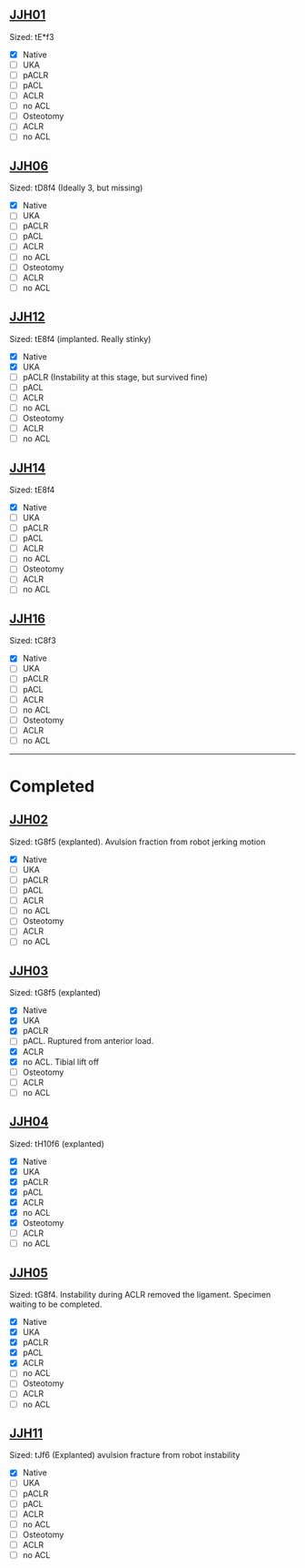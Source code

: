 ## [JJH01](JJH01)
Sized: tE*f3

- [x] Native
- [ ] UKA
- [ ] pACLR
- [ ] pACL
- [ ] ACLR
- [ ] no ACL
- [ ] Osteotomy 
- [ ] ACLR
- [ ] no ACL

## [JJH06](JJH06)
Sized: tD8f4 (Ideally 3, but missing)

- [x] Native
- [ ] UKA
- [ ] pACLR
- [ ] pACL
- [ ] ACLR
- [ ] no ACL
- [ ] Osteotomy 
- [ ] ACLR
- [ ] no ACL

## [JJH12](JJH12)
Sized: tE8f4 (implanted. Really stinky)

- [x] Native
- [x] UKA
- [ ] pACLR (Instability at this stage, but survived fine)
- [ ] pACL
- [ ] ACLR
- [ ] no ACL
- [ ] Osteotomy 
- [ ] ACLR
- [ ] no ACL
## [JJH14](JJH14)
Sized: tE8f4

- [x] Native
- [ ] UKA
- [ ] pACLR
- [ ] pACL
- [ ] ACLR
- [ ] no ACL
- [ ] Osteotomy 
- [ ] ACLR
- [ ] no ACL
## [JJH16](JJH16)
Sized: tC8f3

- [x] Native
- [ ] UKA
- [ ] pACLR
- [ ] pACL
- [ ] ACLR
- [ ] no ACL
- [ ] Osteotomy 
- [ ] ACLR
- [ ] no ACL

----
# Completed
## [JJH02](JJH02)
Sized: tG8f5 (explanted). Avulsion fraction from robot jerking motion

- [x] Native
- [ ] UKA
- [ ] pACLR
- [ ] pACL
- [ ] ACLR
- [ ] no ACL
- [ ] Osteotomy 
- [ ] ACLR
- [ ] no ACL
## [JJH03](JJH03)
Sized: tG8f5 (explanted)

- [x] Native
- [x] UKA
- [x] pACLR
- [ ] pACL. Ruptured from anterior load.
- [x] ACLR
- [x] no ACL. Tibial lift off
- [ ] Osteotomy 
- [ ] ACLR
- [ ] no ACL
## [JJH04](JJH04)
Sized: tH10f6 (explanted)

- [x] Native
- [x] UKA
- [x] pACLR
- [x] pACL
- [x] ACLR
- [x] no ACL
- [x] Osteotomy 
- [ ] ACLR
- [ ] no ACL
## [JJH05](JJH05)
Sized:  tG8f4. Instability during ACLR removed the ligament. Specimen waiting to be completed.

- [x] Native
- [x] UKA
- [x] pACLR
- [x] pACL
- [x] ACLR
- [ ] no ACL
- [ ] Osteotomy 
- [ ] ACLR
- [ ] no ACL
## [JJH11](JJH11)
Sized: tJf6 (Explanted) avulsion fracture from robot instability

- [x] Native
- [ ] UKA
- [ ] pACLR
- [ ] pACL
- [ ] ACLR
- [ ] no ACL
- [ ] Osteotomy 
- [ ] ACLR
- [ ] no ACL
